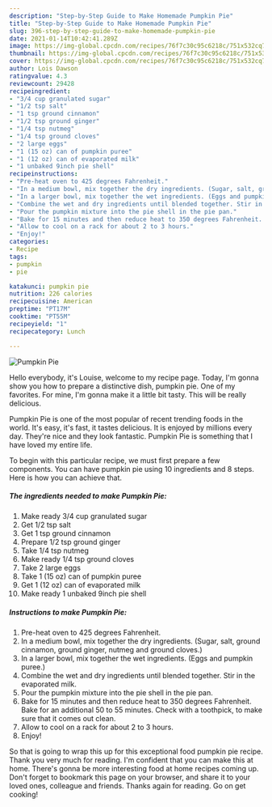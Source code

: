 ```yaml
---
description: "Step-by-Step Guide to Make Homemade Pumpkin Pie"
title: "Step-by-Step Guide to Make Homemade Pumpkin Pie"
slug: 396-step-by-step-guide-to-make-homemade-pumpkin-pie
date: 2021-01-14T10:42:41.289Z
image: https://img-global.cpcdn.com/recipes/76f7c30c95c6218c/751x532cq70/pumpkin-pie-recipe-main-photo.jpg
thumbnail: https://img-global.cpcdn.com/recipes/76f7c30c95c6218c/751x532cq70/pumpkin-pie-recipe-main-photo.jpg
cover: https://img-global.cpcdn.com/recipes/76f7c30c95c6218c/751x532cq70/pumpkin-pie-recipe-main-photo.jpg
author: Lois Dawson
ratingvalue: 4.3
reviewcount: 29428
recipeingredient:
- "3/4 cup granulated sugar"
- "1/2 tsp salt"
- "1 tsp ground cinnamon"
- "1/2 tsp ground ginger"
- "1/4 tsp nutmeg"
- "1/4 tsp ground cloves"
- "2 large eggs"
- "1 (15 oz) can of pumpkin puree"
- "1 (12 oz) can of evaporated milk"
- "1 unbaked 9inch pie shell"
recipeinstructions:
- "Pre-heat oven to 425 degrees Fahrenheit."
- "In a medium bowl, mix together the dry ingredients. (Sugar, salt, ground cinnamon, ground ginger, nutmeg and ground cloves.)"
- "In a larger bowl, mix together the wet ingredients. (Eggs and pumpkin puree.)"
- "Combine the wet and dry ingredients until blended together. Stir in the evaporated milk."
- "Pour the pumpkin mixture into the pie shell in the pie pan."
- "Bake for 15 minutes and then reduce heat to 350 degrees Fahrenheit. Bake for an additional 50 to 55 minutes. Check with a toothpick, to make sure that it comes out clean."
- "Allow to cool on a rack for about 2 to 3 hours."
- "Enjoy!"
categories:
- Recipe
tags:
- pumpkin
- pie

katakunci: pumpkin pie 
nutrition: 226 calories
recipecuisine: American
preptime: "PT17M"
cooktime: "PT55M"
recipeyield: "1"
recipecategory: Lunch

---
```



![Pumpkin Pie](https://img-global.cpcdn.com/recipes/76f7c30c95c6218c/751x532cq70/pumpkin-pie-recipe-main-photo.jpg)

Hello everybody, it's Louise, welcome to my recipe page. Today, I'm gonna show you how to prepare a distinctive dish, pumpkin pie. One of my favorites. For mine, I'm gonna make it a little bit tasty. This will be really delicious.



Pumpkin Pie is one of the most popular of recent trending foods in the world. It's easy, it's fast, it tastes delicious. It is enjoyed by millions every day. They're nice and they look fantastic. Pumpkin Pie is something that I have loved my entire life.


To begin with this particular recipe, we must first prepare a few components. You can have pumpkin pie using 10 ingredients and 8 steps. Here is how you can achieve that.

<!--inarticleads1-->

##### The ingredients needed to make Pumpkin Pie:

1. Make ready 3/4 cup granulated sugar
1. Get 1/2 tsp salt
1. Get 1 tsp ground cinnamon
1. Prepare 1/2 tsp ground ginger
1. Take 1/4 tsp nutmeg
1. Make ready 1/4 tsp ground cloves
1. Take 2 large eggs
1. Take 1 (15 oz) can of pumpkin puree
1. Get 1 (12 oz) can of evaporated milk
1. Make ready 1 unbaked 9inch pie shell




<!--inarticleads2-->

##### Instructions to make Pumpkin Pie:

1. Pre-heat oven to 425 degrees Fahrenheit.
1. In a medium bowl, mix together the dry ingredients. (Sugar, salt, ground cinnamon, ground ginger, nutmeg and ground cloves.)
1. In a larger bowl, mix together the wet ingredients. (Eggs and pumpkin puree.)
1. Combine the wet and dry ingredients until blended together. Stir in the evaporated milk.
1. Pour the pumpkin mixture into the pie shell in the pie pan.
1. Bake for 15 minutes and then reduce heat to 350 degrees Fahrenheit. Bake for an additional 50 to 55 minutes. Check with a toothpick, to make sure that it comes out clean.
1. Allow to cool on a rack for about 2 to 3 hours.
1. Enjoy!




So that is going to wrap this up for this exceptional food pumpkin pie recipe. Thank you very much for reading. I'm confident that you can make this at home. There's gonna be more interesting food at home recipes coming up. Don't forget to bookmark this page on your browser, and share it to your loved ones, colleague and friends. Thanks again for reading. Go on get cooking!
